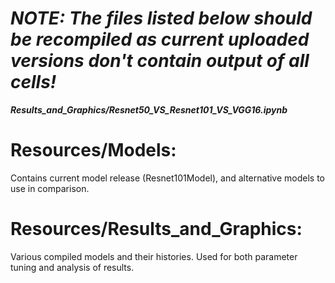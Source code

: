 # ***NOTE: The files listed below should be recompiled as current uploaded versions don't contain output of all cells!***
   ***Results_and_Graphics/Resnet50_VS_Resnet101_VS_VGG16.ipynb***






    
# Resources/Models: 
Contains current model release (Resnet101Model), and alternative models to use in comparison.

# Resources/Results_and_Graphics: 
Various compiled models and their histories. Used for both parameter tuning and analysis of results.

